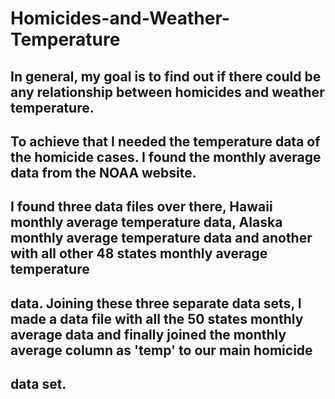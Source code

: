 # Homicides-and-Weather-Temperature
## In general, my goal is to find out if there could be any relationship between homicides and weather temperature. 
## To achieve that I needed the temperature data of the homicide cases. I found the monthly average data from the NOAA website. 
## I found three data files over there, Hawaii monthly average temperature data, Alaska monthly average temperature data and another with all other 48 states monthly average temperature 
## data. Joining these three separate data sets, I made a data file with all the 50 states monthly average data and finally joined the monthly average column as 'temp' to our main homicide
## data set.
